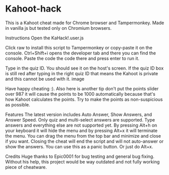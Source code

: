 # Kahoot-hack
This is a Kahoot cheat made for Chrome browser and Tampermonkey. Made in vanilla js but tested only on Chromium browsers.

Instructions
Open the KaHack!.user.js

Click raw to install this script to Tampermonkey or copy-paste it on the console. Ctrl+Shift+i opens the developer tab and there you can find the console. Paste the code the code there and press enter to run it.

Type in the quiz ID. You should see it on the host's screen. If the quiz ID box is still red after typing in the right quiz ID that means the Kahoot is private and this cannot be used with it. image

Have happy cheating :). Also here is another tip don't put the points slider over 987 it will cause the points to be 1000 automatically because that's how Kahoot calculates the points. Try to make the points as non-suspicious as possible.

Features
The latest version includes Auto Answer, Show Answers, and Answer Speed. Only quiz and multi-select answers are supported. Type answers and everything else are not supported yet. By pressing Alt+h on your keyboard it will hide the menu and by pressing Alt+x it will terminate the menu. You can drag the menu from the top bar and minimize and close if you want. Closing the cheat will end the script and will not auto-answer or show the answers. You can use this as a panic button. Or just do Alt+x.

Credits
Huge thanks to Epic0001 for bug testing and general bug fixing. Without his help, this project would be way outdated and not fully working piece of cheatware.
